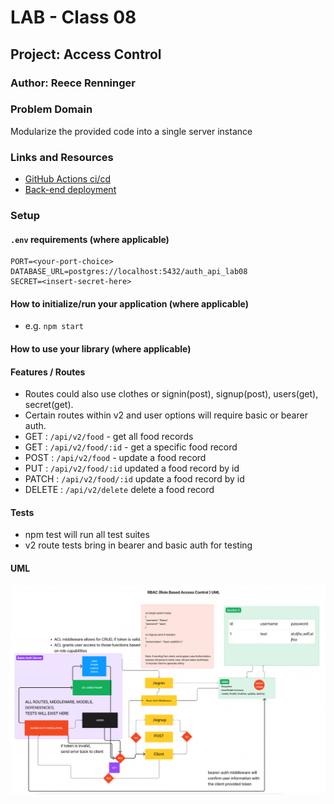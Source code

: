 # LAB - Class 08

## Project: Access Control

### Author: Reece Renninger

### Problem Domain

Modularize the provided code into a single server instance

### Links and Resources

- [GitHub Actions ci/cd](https://github.com/ReeceRenninger/auth-api)
- [Back-end deployment](https://auth-api-lab08.onrender.com)

### Setup

#### `.env` requirements (where applicable)

    PORT=<your-port-choice>
    DATABASE_URL=postgres://localhost:5432/auth_api_lab08
    SECRET=<insert-secret-here>

#### How to initialize/run your application (where applicable)

- e.g. `npm start`

#### How to use your library (where applicable)

#### Features / Routes

- Routes could also use clothes or signin(post), signup(post), users(get), secret(get).
- Certain routes within v2 and user options will require basic or bearer auth.
- GET : `/api/v2/food` - get all food records
- GET : `/api/v2/food/:id` - get a specific food record
- POST : `/api/v2/food` - update a food record
- PUT : `/api/v2/food/:id` updated a food record by id
- PATCH : `/api/v2/food/:id` update a food record by id
- DELETE : `/api/v2/delete` delete a food record

#### Tests

- npm test will run all test suites
- v2 route tests bring in bearer and basic auth for testing

#### UML

![RBAC uml](assets/RBAC-uml-lab08.png)